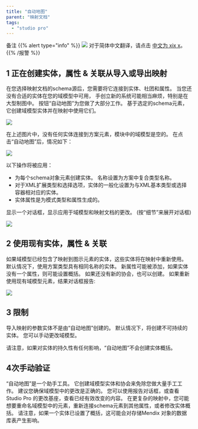 ```yaml
---
title: "自动地图"
parent: "映射文档"
tags:
  - "studio pro"
---
```


备注
{{% alert type="info" %}}
<img src="attachments/chinese-translation/china.png" style="display: inline-block; margin: 0" /> 对于简体中文翻译，请点击 [中文为 xix x](https://cdn.mendix.tencent-cloud.com/documentation/refguide8/map-automatically.pdf)。
{{% /报警 %}}

## 1 正在创建实体，属性 & 关联从导入或导出映射

在您选择映射文档的schema源后，您需要将它连接到实体、社团和属性。 当您还没有合适的实体在您的域模型中可用， 手创立新的系统可能相当麻烦，特别是在大型制图中。 按钮“自动地图”为您做了大部分工作。 基于选定的schema元素，它创建域模型实体并在映射中使用它们。

![](attachments/16713730/18579457.png)

在上述图片中，没有任何实体连接到方案元素，模块中的域模型是空的。 在点击“自动地图”后，情况如下：

![](attachments/16713730/18579459.png)

以下操作将被应用：

*   为每个schema对象元素创建实体。 名称设置为方案中复合类型名称。
*   对于XML扩展类型和选择选项，实体的一般化设置为与XML基本类型或选择容器相对应的实体。
*   实体属性是为模式类型和属性生成的。

显示一个对话框，显示应用于域模型和映射文档的更改。 (按“细节”来展开对话框)

![](attachments/16713730/18579458.png)

## 2 使用现有实体，属性 & 关联

如果域模型已经包含了映射到图示元素的实体，这些实体将在映射中重新使用。 默认情况下，使用方案类型具有相同名称的实体。 新属性可能被添加，如果实体没有一个属性，则可能设置概括。 如果还没有新的协会，也可以创建。 如果重新使用现有域模型元素，结果对话框报告:

![](attachments/16713730/18579460.png)

## 3 限制

导入映射的参数实体不是由“自动地图”创建的。 默认情况下，将创建不可持续的实体。 您可以手动更改域模型。

请注意，如果对实体的持久性有任何影响，“自动地图”不会创建实体概括。

## 4次手动验证

“自动地图”是一个助手工具。 它创建域模型实体和协会来免除您做大量手工工作。 建议您确保域模型中的更改是正确的。 您可以使用报告对话框，或查看Studio Pro 的更改基座，查看已经有效改变的内容。 在更复杂的映射中，您可能想要重命名域模型中的元素，重新连接schema元素到其他属性，或者修改实体概括。 请注意，如果一个实体已设置了概括，这可能会对存储Mendix 对象的数据库表产生影响。
